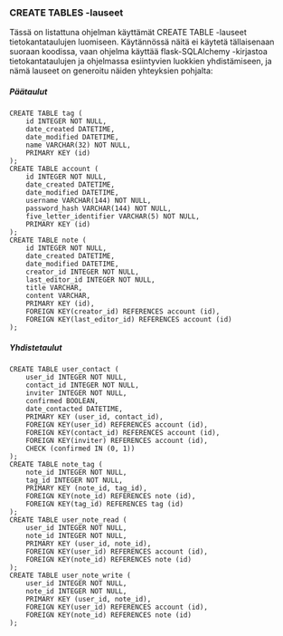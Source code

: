 ### CREATE TABLES -lauseet
Tässä on listattuna ohjelman käyttämät CREATE TABLE -lauseet tietokantataulujen luomiseen. Käytännössä näitä ei käytetä tällaisenaan suoraan koodissa, vaan ohjelma käyttää flask-SQLAlchemy -kirjastoa tietokantataulujen ja ohjelmassa esiintyvien luokkien yhdistämiseen, ja nämä lauseet on generoitu näiden yhteyksien pohjalta:

##### Päätaulut

```
CREATE TABLE tag (
	id INTEGER NOT NULL, 
	date_created DATETIME, 
	date_modified DATETIME, 
	name VARCHAR(32) NOT NULL, 
	PRIMARY KEY (id)
);
CREATE TABLE account (
	id INTEGER NOT NULL, 
	date_created DATETIME, 
	date_modified DATETIME, 
	username VARCHAR(144) NOT NULL, 
	password_hash VARCHAR(144) NOT NULL, 
	five_letter_identifier VARCHAR(5) NOT NULL, 
	PRIMARY KEY (id)
);
CREATE TABLE note (
	id INTEGER NOT NULL, 
	date_created DATETIME, 
	date_modified DATETIME, 
	creator_id INTEGER NOT NULL, 
	last_editor_id INTEGER NOT NULL, 
	title VARCHAR, 
	content VARCHAR, 
	PRIMARY KEY (id), 
	FOREIGN KEY(creator_id) REFERENCES account (id), 
	FOREIGN KEY(last_editor_id) REFERENCES account (id)
);
```

##### Yhdistetaulut

```
CREATE TABLE user_contact (
	user_id INTEGER NOT NULL, 
	contact_id INTEGER NOT NULL, 
	inviter INTEGER NOT NULL, 
	confirmed BOOLEAN, 
	date_contacted DATETIME, 
	PRIMARY KEY (user_id, contact_id), 
	FOREIGN KEY(user_id) REFERENCES account (id), 
	FOREIGN KEY(contact_id) REFERENCES account (id), 
	FOREIGN KEY(inviter) REFERENCES account (id), 
	CHECK (confirmed IN (0, 1))
);
CREATE TABLE note_tag (
	note_id INTEGER NOT NULL, 
	tag_id INTEGER NOT NULL, 
	PRIMARY KEY (note_id, tag_id), 
	FOREIGN KEY(note_id) REFERENCES note (id), 
	FOREIGN KEY(tag_id) REFERENCES tag (id)
);
CREATE TABLE user_note_read (
	user_id INTEGER NOT NULL, 
	note_id INTEGER NOT NULL, 
	PRIMARY KEY (user_id, note_id), 
	FOREIGN KEY(user_id) REFERENCES account (id), 
	FOREIGN KEY(note_id) REFERENCES note (id)
);
CREATE TABLE user_note_write (
	user_id INTEGER NOT NULL, 
	note_id INTEGER NOT NULL, 
	PRIMARY KEY (user_id, note_id), 
	FOREIGN KEY(user_id) REFERENCES account (id), 
	FOREIGN KEY(note_id) REFERENCES note (id)
);
```